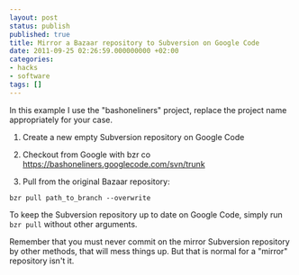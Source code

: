 ```yaml
---
layout: post
status: publish
published: true
title: Mirror a Bazaar repository to Subversion on Google Code
date: 2011-09-25 02:26:59.000000000 +02:00
categories:
- hacks
- software
tags: []
---
```

In this example I use the "bashoneliners" project, replace the project name appropriately for your case.

1. Create a new empty Subversion repository on Google Code

2. Checkout from Google with bzr co https://bashoneliners.googlecode.com/svn/trunk

3. Pull from the original Bazaar repository:

```
bzr pull path_to_branch --overwrite
```

To keep the Subversion repository up to date on Google Code, simply run `bzr pull` without other arguments.

Remember that you must never commit on the mirror Subversion repository by other methods, that will mess things up. But that is normal for a "mirror" repository isn't it.
